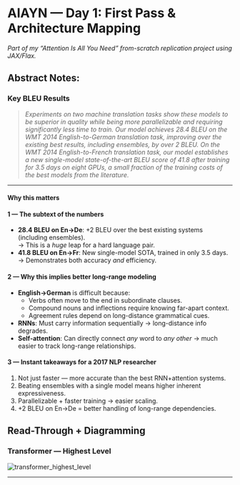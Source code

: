 # AIAYN — Day 1: First Pass & Architecture Mapping  
*Part of my “Attention Is All You Need” from-scratch replication project using JAX/Flax.*

## Abstract Notes:

### Key BLEU Results

> *Experiments on two machine translation tasks show these models to be superior in quality while being more parallelizable and requiring significantly less time to train. Our model achieves 28.4 BLEU on the WMT 2014 English-to-German translation task, improving over the existing best results, including ensembles, by over 2 BLEU. On the WMT 2014 English-to-French translation task, our model establishes a new single-model state-of-the-art BLEU score of 41.8 after training for 3.5 days on eight GPUs, a small fraction of the training costs of the best models from the literature.*

---

#### Why this matters

#### 1 — The subtext of the numbers
- **28.4 BLEU on En→De**: +2 BLEU over the best existing systems (including ensembles).  
  → This is a *huge* leap for a hard language pair.
- **41.8 BLEU on En→Fr**: New single-model SOTA, trained in only 3.5 days.  
  → Demonstrates both accuracy *and* efficiency.

#### 2 — Why this implies better long-range modeling
- **English→German** is difficult because:
  - Verbs often move to the end in subordinate clauses.
  - Compound nouns and inflections require knowing far-apart context.
  - Agreement rules depend on long-distance grammatical cues.
- **RNNs**: Must carry information sequentially → long-distance info degrades.
- **Self-attention**: Can directly connect *any* word to *any other* → much easier to track long-range relationships.

#### 3 — Instant takeaways for a 2017 NLP researcher
1. Not just faster — more accurate than the best RNN+attention systems.
2. Beating ensembles with a single model means higher inherent expressiveness.
3. Parallelizable + faster training → easier scaling.
4. +2 BLEU on En→De = better handling of long-range dependencies.

## Read-Through + Diagramming


### Transformer — Highest Level
![transformer_highest_level](../images/transformer_highest_level.png)

---